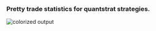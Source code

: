### Pretty trade statistics for quantstrat strategies. 




![colorized output](https://raw.github.com/milktrader/strut/master/img/output.png)
